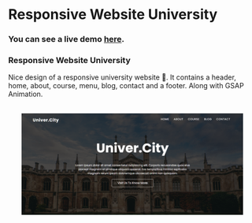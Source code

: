 # Responsive Website University

### You can see a live demo [here](https://ab-university.netlify.app).
### Responsive Website University
Nice design of a responsive university website :school:. It contains a header, home, about, course, menu, blog, contact and a footer. Along with GSAP Animation. 
<br><br><div style="text-align:center;">
  <a href="https://ab-university.netlify.app/" target="\_parent"><img src="./images/readme.png" alt="responsive-website-university" style="width:450px;"/></a>
</div>
